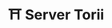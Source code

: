 ---
home: true
title: ⛩️ Server Torii
heroImage: /images/shinto_shrine.png
actions:
  - text: 快速上手
    link: /zh/guide/home.html
    type: primary

  - text: Github
    link: https://github.com/Rayzggz/server_torii
    type: secondary

features:
  - title: 简约部署
    details: 可以轻松与你现有的 Nginx 、 OpenResty 一起工作，无须部署额外的转发服务
  - title: 高性能
    details: 依靠精心设计的算法，高效清洗攻击，轻松应对大量请求
  - title: 支援分布式
    details: 支援分布式部署，轻松扩展至多节点清洗架构，适配大规模流量防护场景。
  - title: 爬虫友好
    details: 智能验证常见搜索引擎爬虫并自动放行，避免误伤有益流量。
  - title: CC攻击拦截
    details: 基于恶意行为分析的 HTTP FLOOD（CC攻击）清洗
  - title: 人机验证
    details: 使用人机验证质询，阻止恶意流量

footer: Apache-2.0 license | Copyright © 2025-present Roi Feng
---